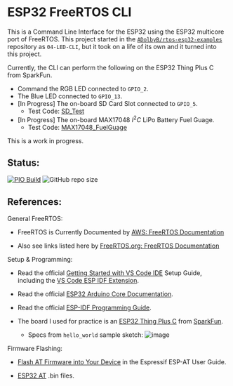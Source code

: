# ESP32 FreeRTOS CLI

This is a Command Line Interface for the ESP32 using the ESP32 multicore port of FreeRTOS.
This project started in the [`ADolbyB/rtos-esp32-examples`](https://github.com/ADolbyB/rtos-esp32-examples) 
repository as `04-LED-CLI`, but it took on a life of its own and it turned into this project.

Currently, the CLI can perform the following on the ESP32 Thing Plus C from SparkFun.
 - Command the RGB LED connected to `GPIO_2`.
 - The Blue LED connected to `GPIO_13`.
 - [In Progress] The on-board SD Card Slot connected to `GPIO_5`.
     - Test Code: [SD_Test](https://github.com/sparkfun/SparkFun_Thing_Plus_ESP32_WROOM_C/blob/main/Firmware/Test%20Sketches/SD_Test/SD_Test.ino)
 - [In Progress] The on-board MAX17048 $I^2C$ LiPo Battery Fuel Guage.
     - Test Code: [MAX17048_FuelGuage](https://github.com/sparkfun/SparkFun_Thing_Plus_ESP32_WROOM_C/blob/main/Firmware/Test%20Sketches/MAX17048_FuelGauge/MAX17048_FuelGauge.ino)

This is a work in progress.

## Status:

 [![PIO Build](https://github.com/ADolbyB/esp32-freertos-cli/actions/workflows/push.yml/badge.svg)](https://github.com/ADolbyB/esp32-freertos-cli/actions/workflows/push.yml)
 ![GitHub repo size](https://img.shields.io/github/repo-size/ADolbyB/esp32-freertos-cli?label=Repo%20Size&logo=Github)

## References:

General FreeRTOS:
 
 - FreeRTOS is Currently Documented by [AWS: FreeRTOS Documentation](https://docs.aws.amazon.com/freertos/index.html)

 - Also see links listed here by [FreeRTOS.org: FreeRTOS Documentation](https://www.freertos.org/Documentation/RTOS_book.html)

Setup & Programming:

 - Read the official [Getting Started with VS Code IDE](https://docs.espressif.com/projects/esp-idf/en/v4.2.5/esp32/get-started/vscode-setup.html) Setup Guide, including the [VS Code ESP IDF Extension](https://github.com/espressif/vscode-esp-idf-extension).

 - Read the official [ESP32 Arduino Core Documentation](https://espressif-docs.readthedocs-hosted.com/projects/arduino-esp32/en/latest/index.html).

 - Read the official [ESP-IDF Programming Guide](https://docs.espressif.com/projects/esp-idf/en/latest/esp32/index.html).

 - The board I used for practice is an [ESP32 Thing Plus C](https://www.sparkfun.com/products/18018) from [SparkFun](https://www.sparkfun.com/).
      - Specs from `hello_world` sample sketch: ![image]()

Firmware Flashing:

 - [Flash AT Firmware into Your Device](https://docs.espressif.com/projects/esp-at/en/latest/esp32/Get_Started/Downloading_guide.html) in the Espressif ESP-AT User Guide.

 - [ESP32 AT](https://www.espressif.com/en/products/socs/esp32/resources) .bin files.